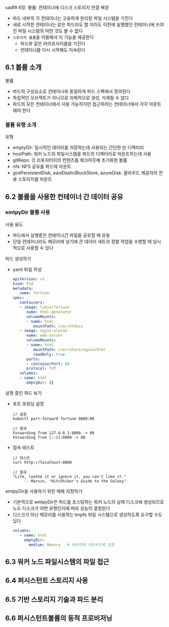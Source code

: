 sadf# 6장. 볼륨: 컨테이너에 디스크 스토리지 연결
배경
- 파드 내부의 각 컨테이너는 고유하게 분리된 파일 시스템을 가진다
- 새로 시작한 컨테이너는 같은 파드라도 할 지라도 이전에 실행했던 컨테이너에 쓰여진 파일 시스템의 어떤 것도 볼 수 없다
- `스토리지 볼륨`을 이용해서 이 기능을 제공한다
   - 파드와 같은 라이프사이클을 가진다
   - 컨테이너를 다시 시작해도 지속된다

## 6.1 볼륨 소개
볼륨
- 파드의 구성요소로 컨테이너와 동일하게 파드 스펙에서 정의된다
- 독립적인 오브젝트가 아니므로 자체적으로 생성, 삭제될 수 없다
- 파드의 모든 컨테이너에서 사용 가능하지만 접근하려는 컨테이너에서 각각 마운트 돼야 한다

### 볼륨 유형 소개
유형
- emptyDir: 일시적인 데이터를 저장하는데 사용되는 간단한 빈 디렉터리
- hostPath: 워커 노드의 파일시스템을 파드의 디렉터리로 마운트하는데 사용
- gitRepo: 깃 리포지터이의 컨텐츠를 체크아웃해 초기화한 볼륨
- nfs: NFS 공유를 파드에 마운트
- gcePersistentDisk, awsElasticBlockStore, azureDisk: 클라우드 제공자의 전용 스토리지를 마운트

## 6.2 볼륨을 사용한 컨테이너 간 데이터 공유 
### emtpyDir 볼륨 사용
사용 용도
- 파드에서 실행중인 컨테이너간 파일을 공유할 때 유용
- 단일 컨테이너라도 메모리에 넣기에 큰 데이터 세트의 정렬 작업을 수행할 때 임시적으로 사용할 수 있다

파드 생성하기
- yaml 파일 작성
   ~~~yaml
   apiVersion: v1
   kind: Pod
   metadata:
      name: fortune
   spec:
      containers:
      - image: luksa/fortune
         name: html-generator
         volumeMounts:
         - name: html
            mountPath: /var/htdocs
      - image: nginx:alpine
         name: web-server
         volumeMounts:
         - name: html
            mountPath: /usr/share/nginx/html
            readOnly: true
         ports: 
         - containerPort: 80
         protocol: TCP
      volumes:
      - name: html
         emptyDir: {}
   ~~~

실행 중인 파드 보기
- 포트 포워딩 설정
   ~~~
   // 설정
   kubectl port-forward fortune 8080:80

   // 결과
   Forwarding from 127.0.0.1:8080 -> 80
   Forwarding from [::1]:8080 -> 80
   ~~~
- 접속 테스트
   ~~~
   // 테스트
   curl http://localhost:8080

   // 결과
   "Life, loathe it or ignore it, you can't like it."
		-- Marvin, "Hitchhiker's Guide to the Galaxy"
   ~~~

emtpyDir을 사용하기 위한 매체 지정하기
- 기본적으로 emtpyDir은 파드를 호스팅하는 워커 노드의 실제 디스크에 생성되므로 노드 디스크가 어떤 유형인지에 따라 성능이 결정된다 
- 디스크가 아닌 메모리를 사용하는 tmpfs 파일 시스템으로 생성하도록 요구할 수도 있다
   ~~~yaml
   volumns:
      - name: html
        emptyDir:
          medium: Memory   # 메모리에 저장하도록 설정
   ~~~
   

## 6.3 워커 노드 파일시스템의 파일 접근

## 6.4 퍼시스턴트 스토리지 사용

## 6.5 기반 스토리지 기술과 파드 분리

## 6.6 퍼시스턴트불륨의 동적 프로비저닝
